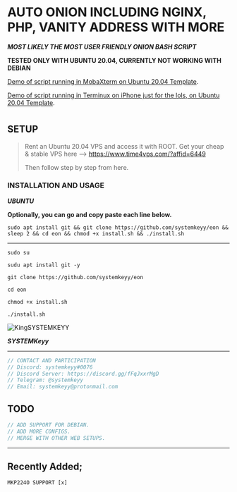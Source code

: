 # AUTO ONION INCLUDING NGINX, PHP, VANITY ADDRESS WITH MORE

**_MOST LIKELY THE MOST USER FRIENDLY ONION BASH SCRIPT_**


**TESTED ONLY WITH UBUNTU 20.04, CURRENTLY NOT WORKING WITH DEBIAN**

[Demo of script running in MobaXterm on Ubuntu 20.04 Template](https://www.youtube.com/watch?v=US3KHONqER0).

[Demo of script running in Terminux on iPhone just for the lols, on Ubuntu 20.04 Template](https://www.youtube.com/watch?v=R71e-rfbNoc).

#
#

## SETUP

> Rent an Ubuntu 20.04 VPS and access it with ROOT. Get your cheap & stable VPS here --> https://www.time4vps.com/?affid=6449
>
>Then follow step by step from here.

### INSTALLATION AND USAGE

**_UBUNTU_**


**Optionally, you can go and copy paste each line below.**

```
sudo apt install git && git clone https://github.com/systemkeyy/eon && sleep 2 && cd eon && chmod +x install.sh && ./install.sh
```
--------------------------------------------------------------------------------------------------
```
sudo su
```

```
sudu apt install git -y
```
```
git clone https://github.com/systemkeyy/eon
```
```
cd eon
```
```
chmod +x install.sh
```
```
./install.sh
```
![KingSYSTEMKEYY](https://avatars.githubusercontent.com/u/74800251?v=4)

**_SYSTEMKeyy_**




-----------------------------------------------------
```js
// CONTACT AND PARTICIPATION
// Discord: systemkeyy#0076
// Discord Server: https://discord.gg/fFqJxxrMgD
// Telegram: @systemkeyy
// Email: systemkeyy@protonmail.com
```
## TODO

```js
// ADD SUPPORT FOR DEBIAN.
// ADD MORE CONFIGS.
// MERGE WITH OTHER WEB SETUPS.
```
----------------------------------------------------
## Recently Added;

```
MKP224O SUPPORT [x]
```
